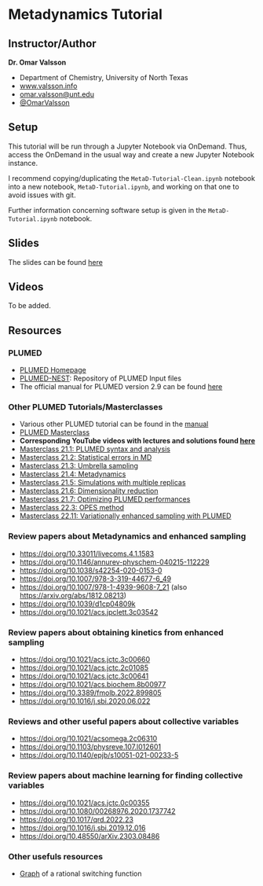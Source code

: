 # Metadynamics Tutorial

## Instructor/Author

**Dr. Omar Valsson**
- Department of Chemistry, University of North Texas
- www.valsson.info
- omar.valsson@unt.edu
- [@OmarValsson](https://twitter.com/OmarValsson)

## Setup 
This tutorial will be run through a Jupyter Notebook via OnDemand. Thus, access the OnDemand in the usual way and create a new Jupyter Notebook instance. 

I recommend copying/duplicating the `MetaD-Tutorial-Clean.ipynb` notebook into a new notebook, `MetaD-Tutorial.ipynb`, and working on that one to avoid issues with git. 

Further information concerning software setup is given in the `MetaD-Tutorial.ipynb` notebook. 

## Slides

The slides can be found [here](https://github.com/icomse/6th_workshop_advanced_sampling/blob/main/Tuesday/i-CoMSE-Workshop-Metadynamics-Feb13-2024.pdf)

## Videos

To be added. 

## Resources

### PLUMED 
- [PLUMED Homepage](https://www.plumed.org/)
- [PLUMED-NEST](https://www.plumed-nest.org/): Repository of PLUMED Input files
- The official manual for PLUMED version 2.9 can be found [here](https://www.plumed.org/doc-v2.9/user-doc/html/index.html) 

### Other PLUMED Tutorials/Masterclasses 

- Various other PLUMED tutorial can be found in the [manual](https://www.plumed.org/doc-v2.9/user-doc/html/tutorials.html)
- [PLUMED Masterclass](https://www.plumed.org/masterclass)
- **Corresponding YouTube videos with lectures and solutions found [here](https://www.youtube.com/watch?v=2eGhMSdIJEs&list=PLmdKEn2znJEld8l6Hp9PXf4EursC4-8nC)**
- [Masterclass 21.1: PLUMED syntax and analysis](https://www.plumed.org/doc-v2.9/user-doc/html/masterclass-21-1.html)
- [Masterclass 21.2: Statistical errors in MD](https://www.plumed.org/doc-v2.9/user-doc/html/masterclass-21-2.html)
- [Masterclass 21.3: Umbrella sampling](https://www.plumed.org/doc-v2.9/user-doc/html/masterclass-21-3.html)
- [Masterclass 21.4: Metadynamics](https://www.plumed.org/doc-v2.9/user-doc/html/masterclass-21-4.html)
- [Masterclass 21.5: Simulations with multiple replicas](https://www.plumed.org/doc-v2.9/user-doc/html/masterclass-21-5.html)
- [Masterclass 21.6: Dimensionality reduction](https://www.plumed.org/doc-v2.9/user-doc/html/masterclass-21-6.html)
- [Masterclass 21.7: Optimizing PLUMED performances](https://www.plumed.org/doc-v2.9/user-doc/html/masterclass-21-7.html)
- [Masterclass 22.3: OPES method](https://www.plumed.org/doc-v2.9/user-doc/html/masterclass-22-03.html)
- [Masterclass 22.11: Variationally enhanced sampling with PLUMED](https://www.plumed.org/doc-v2.9/user-doc/html/masterclass-22-11.html)

### Review papers about Metadynamics and enhanced sampling
- https://doi.org/10.33011/livecoms.4.1.1583
- https://doi.org/10.1146/annurev-physchem-040215-112229
- https://doi.org/10.1038/s42254-020-0153-0
- https://doi.org/10.1007/978-3-319-44677-6_49
- https://doi.org/10.1007/978-1-4939-9608-7_21 (also https://arxiv.org/abs/1812.08213)
- https://doi.org/10.1039/d1cp04809k
- https://doi.org/10.1021/acs.jpclett.3c03542

### Review papers about obtaining kinetics from enhanced sampling
- https://doi.org/10.1021/acs.jctc.3c00660
- https://doi.org/10.1021/acs.jctc.2c01085
- https://doi.org/10.1021/acs.jctc.3c00641
- https://doi.org/10.1021/acs.biochem.8b00977
- https://doi.org/10.3389/fmolb.2022.899805
- https://doi.org/10.1016/j.sbi.2020.06.022

### Reviews and other useful papers about collective variables
- https://doi.org/10.1021/acsomega.2c06310
- https://doi.org/10.1103/physreve.107.l012601
- https://doi.org/10.1140/epjb/s10051-021-00233-5

### Review papers about machine learning for finding collective variables
- https://doi.org/10.1021/acs.jctc.0c00355
- https://doi.org/10.1080/00268976.2020.1737742
- https://doi.org/10.1017/qrd.2022.23
- https://doi.org/10.1016/j.sbi.2019.12.016
- https://doi.org/10.48550/arXiv.2303.08486

### Other usefuls resources
- [Graph](https://www.desmos.com/calculator/nqujdsvj0z) of a rational switching function


